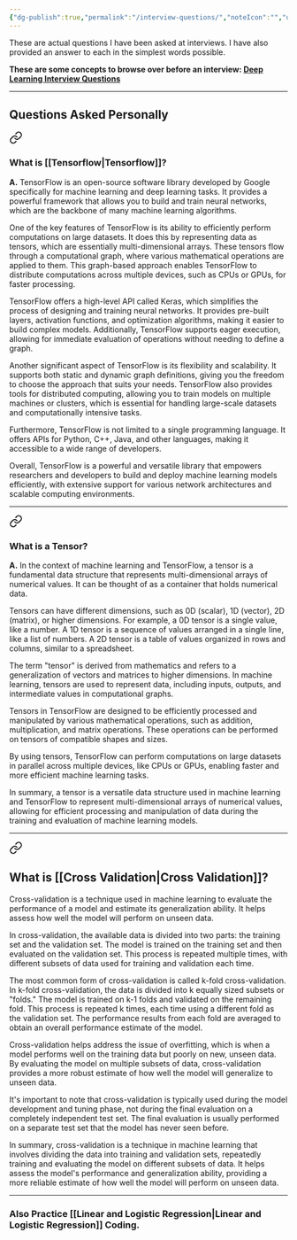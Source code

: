 ```yaml
---
{"dg-publish":true,"permalink":"/interview-questions/","noteIcon":"","updated":"2024-05-22T14:19:26.761+05:30"}
---
```




These are actual questions I have been asked at interviews. I have also provided an answer to each in the simplest words possible.

**These are some concepts to browse over before an interview: [Deep Learning Interview Questions](https://www.geeksforgeeks.org/deep-learning-interview-questions/?ref=lbp)**

---

## Questions Asked Personally


<div class="transclusion internal-embed is-loaded"><a class="markdown-embed-link" href="/tensorflow/#what-is-tensorflow" aria-label="Open link"><svg xmlns="http://www.w3.org/2000/svg" width="24" height="24" viewBox="0 0 24 24" fill="none" stroke="currentColor" stroke-width="2" stroke-linecap="round" stroke-linejoin="round" class="svg-icon lucide-link"><path d="M10 13a5 5 0 0 0 7.54.54l3-3a5 5 0 0 0-7.07-7.07l-1.72 1.71"></path><path d="M14 11a5 5 0 0 0-7.54-.54l-3 3a5 5 0 0 0 7.07 7.07l1.71-1.71"></path></svg></a><div class="markdown-embed">



### What is [[Tensorflow\|Tensorflow]]?

**A.** TensorFlow is an open-source software library developed by Google specifically for machine learning and deep learning tasks. It provides a powerful framework that allows you to build and train neural networks, which are the backbone of many machine learning algorithms.

One of the key features of TensorFlow is its ability to efficiently perform computations on large datasets. It does this by representing data as tensors, which are essentially multi-dimensional arrays. These tensors flow through a computational graph, where various mathematical operations are applied to them. This graph-based approach enables TensorFlow to distribute computations across multiple devices, such as CPUs or GPUs, for faster processing.

TensorFlow offers a high-level API called Keras, which simplifies the process of designing and training neural networks. It provides pre-built layers, activation functions, and optimization algorithms, making it easier to build complex models. Additionally, TensorFlow supports eager execution, allowing for immediate evaluation of operations without needing to define a graph.

Another significant aspect of TensorFlow is its flexibility and scalability. It supports both static and dynamic graph definitions, giving you the freedom to choose the approach that suits your needs. TensorFlow also provides tools for distributed computing, allowing you to train models on multiple machines or clusters, which is essential for handling large-scale datasets and computationally intensive tasks.

Furthermore, TensorFlow is not limited to a single programming language. It offers APIs for Python, C++, Java, and other languages, making it accessible to a wide range of developers.

Overall, TensorFlow is a powerful and versatile library that empowers researchers and developers to build and deploy machine learning models efficiently, with extensive support for various network architectures and scalable computing environments.

<hr>


</div></div>



<div class="transclusion internal-embed is-loaded"><a class="markdown-embed-link" href="/tensorflow/#what-is-a-tensor" aria-label="Open link"><svg xmlns="http://www.w3.org/2000/svg" width="24" height="24" viewBox="0 0 24 24" fill="none" stroke="currentColor" stroke-width="2" stroke-linecap="round" stroke-linejoin="round" class="svg-icon lucide-link"><path d="M10 13a5 5 0 0 0 7.54.54l3-3a5 5 0 0 0-7.07-7.07l-1.72 1.71"></path><path d="M14 11a5 5 0 0 0-7.54-.54l-3 3a5 5 0 0 0 7.07 7.07l1.71-1.71"></path></svg></a><div class="markdown-embed">



### What is a Tensor?

**A.** In the context of machine learning and TensorFlow, a tensor is a fundamental data structure that represents multi-dimensional arrays of numerical values. It can be thought of as a container that holds numerical data.

Tensors can have different dimensions, such as 0D (scalar), 1D (vector), 2D (matrix), or higher dimensions. For example, a 0D tensor is a single value, like a number. A 1D tensor is a sequence of values arranged in a single line, like a list of numbers. A 2D tensor is a table of values organized in rows and columns, similar to a spreadsheet.

The term "tensor" is derived from mathematics and refers to a generalization of vectors and matrices to higher dimensions. In machine learning, tensors are used to represent data, including inputs, outputs, and intermediate values in computational graphs.

Tensors in TensorFlow are designed to be efficiently processed and manipulated by various mathematical operations, such as addition, multiplication, and matrix operations. These operations can be performed on tensors of compatible shapes and sizes.

By using tensors, TensorFlow can perform computations on large datasets in parallel across multiple devices, like CPUs or GPUs, enabling faster and more efficient machine learning tasks.

In summary, a tensor is a versatile data structure used in machine learning and TensorFlow to represent multi-dimensional arrays of numerical values, allowing for efficient processing and manipulation of data during the training and evaluation of machine learning models.

---


</div></div>



<div class="transclusion internal-embed is-loaded"><a class="markdown-embed-link" href="/cross-validation/#what-is-cross-validation" aria-label="Open link"><svg xmlns="http://www.w3.org/2000/svg" width="24" height="24" viewBox="0 0 24 24" fill="none" stroke="currentColor" stroke-width="2" stroke-linecap="round" stroke-linejoin="round" class="svg-icon lucide-link"><path d="M10 13a5 5 0 0 0 7.54.54l3-3a5 5 0 0 0-7.07-7.07l-1.72 1.71"></path><path d="M14 11a5 5 0 0 0-7.54-.54l-3 3a5 5 0 0 0 7.07 7.07l1.71-1.71"></path></svg></a><div class="markdown-embed">



## What is [[Cross Validation\|Cross Validation]]?

Cross-validation is a technique used in machine learning to evaluate the performance of a model and estimate its generalization ability. It helps assess how well the model will perform on unseen data.

In cross-validation, the available data is divided into two parts: the training set and the validation set. The model is trained on the training set and then evaluated on the validation set. This process is repeated multiple times, with different subsets of data used for training and validation each time.

The most common form of cross-validation is called k-fold cross-validation. In k-fold cross-validation, the data is divided into k equally sized subsets or "folds." The model is trained on k-1 folds and validated on the remaining fold. This process is repeated k times, each time using a different fold as the validation set. The performance results from each fold are averaged to obtain an overall performance estimate of the model.

Cross-validation helps address the issue of overfitting, which is when a model performs well on the training data but poorly on new, unseen data. By evaluating the model on multiple subsets of data, cross-validation provides a more robust estimate of how well the model will generalize to unseen data.

It's important to note that cross-validation is typically used during the model development and tuning phase, not during the final evaluation on a completely independent test set. The final evaluation is usually performed on a separate test set that the model has never seen before.

In summary, cross-validation is a technique in machine learning that involves dividing the data into training and validation sets, repeatedly training and evaluating the model on different subsets of data. It helps assess the model's performance and generalization ability, providing a more reliable estimate of how well the model will perform on unseen data.

---


</div></div>


### Also Practice [[Linear and Logistic Regression\|Linear and Logistic Regression]] Coding.

